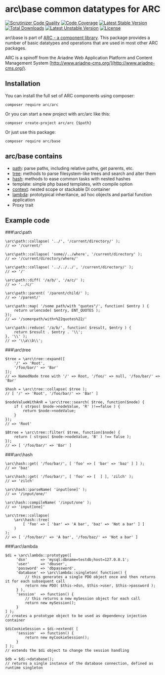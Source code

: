 arc\base common datatypes for ARC
=================================

[![Scrutinizer Code Quality](https://scrutinizer-ci.com/g/Ariadne-CMS/arc-base/badges/quality-score.png?b=master)](https://scrutinizer-ci.com/g/Ariadne-CMS/arc-base/?branch=master)
[![Code Coverage](https://scrutinizer-ci.com/g/Ariadne-CMS/arc-base/badges/coverage.png?b=master)](https://scrutinizer-ci.com/g/Ariadne-CMS/arc-base/)
[![Latest Stable Version](https://poser.pugx.org/arc/base/v/stable.svg)](https://packagist.org/packages/arc/base)
[![Total Downloads](https://poser.pugx.org/arc/base/downloads.svg)](https://packagist.org/packages/arc/base)
[![Latest Unstable Version](https://poser.pugx.org/arc/base/v/unstable.svg)](https://packagist.org/packages/arc/base)
[![License](https://poser.pugx.org/arc/base/license.svg)](https://packagist.org/packages/arc/base)

arc\base is part of [ARC - a component library](http://www.github.com/Ariadne-CMS/arc-arc/). This package provides a 
number of basic datatypes and operations that are used in most other ARC packages. 

ARC is a spinoff from the Ariadne Web Application Platform and Content Management System
[http://www.ariadne-cms.org/](http://www.ariadne-cms.org/).

Installation
------------

You can install the full set of ARC components using composer:

    composer require arc/arc

Or you can start a new project with arc/arc like this:

    composer create-project arc/arc {$path}

Or just use this package:

    composer require arc/base
    
    
arc/base contains
------------------
- [path](docs/path.md): parse paths, including relative paths, get parents, etc.
- [tree](docs/tree.md): methods to parse filesystem-like trees and search and alter them
- [hash](docs/hash.md): methods to ease common tasks with nested hashes
- template: simple php based templates, with compile option
- [context](docs/context.md): nested scope or stackable DI container
- [lambda](docs/lambda.md): prototypical inheritance, ad hoc objects and partial function application
- Proxy trait

Example code
------------

###\arc\path

    \arc\path::collapse( '../', '/current/directory/' );
    // => '/current/'

    \arc\path::collapse( 'some//../where', '/current/directory' );
    // => '/current/directory/where/'

    \arc\path::collapse( '../../../', '/current/directory/' );
    // => '/'

    \arc\path::diff( '/a/b/', '/a/c/' );
    // => '../c/'

    \arc\path::parent( '/parent/child/' );
    // => '/parent/'

    \arc\path::map( '/some path/with "quotes"/', function( $entry ) {
        return urlencode( $entry, ENT_QUOTES );
    });
    // => '/some+path/with+%22quotes%22/'

    \arc\path::reduce( '/a/b/', function( $result, $entry ) {
        return $result . $entry . '\\';
    }, '\\' );
    // => '\\a\\b\\';

###\arc\tree

    $tree = \arc\tree::expand([
        '/' => 'Root',
        '/foo/bar/' => 'Bar'
    ]);
    // => NamedNode tree with '/' => Root, '/foo/' => null, '/foo/bar/' => 'Bar'

    $hash = \arc\tree::collapse( $tree );
    // [ '/' => 'Root', '/foo/bar/' => 'Bar' ]

    $nodeValueWithAnR = \arc\tree::search( $tree, function($node) {
        if ( strpos( $node->nodeValue, 'R' )!==false ) {
            return $node->nodeValue;
        }
    });
    // => 'Root'

    $Btree = \arc\tree::filter( $tree, function($node) {
        return ( strpos( $node->nodeValue, 'B' ) !== false );
    });
    // => [ '/foo/bar/' => 'Bar' ]

###\arc\hash

    \arc\hash::get( '/foo/bar/', [ 'foo' => [ 'bar' => 'baz' ] ] );
    // => 'baz'

    \arc\hash::get( '/foo/bar/', [ 'foo' => [  ] ], 'zilch' );
    // => 'zilch'

    \arc\hash::parseName( 'input[one]' );
    // => '/input/one/'

    \arc\hash::compileName( '/input/one' );
    // => 'input[one]'

    \arc\tree::collapse(
        \arc\hash::tree(
            [ 'foo' => [ 'bar' => 'A bar', 'baz' => 'Not a bar' ] ]
        )
    );
    // => [ '/foo/bar/' => 'A bar', '/foo/baz/' => 'Not a bar' ]

###\arc\lambda

    $di = \arc\lambda::prototype([
         'dsn'      => 'mysql:dbname=testdb;host=127.0.0.1';
         'user'     => 'dbuser',
         'password' => 'dbpassword',
         'database' => \arc\lambda::singleton( function() {
             // this generates a single PDO object once and then returns it for each subsequent call
             return new PDO( $this->dsn, $this->user, $this->password );
         } ),
         'session'  => function() {
             // this returns a new mySession object for each call
             return new mySession();
         }
    ] );
    // creates a prototype object to be used as dependency injection container

    $diCookieSession = $di->extend( [
         'session'  => function() {
             return new myCookieSession();
         }
    ] );
    // extends the $di object to change the session handling

    $db = $di->database();
    // returns a single instance of the database connection, defined as runtime singleton


